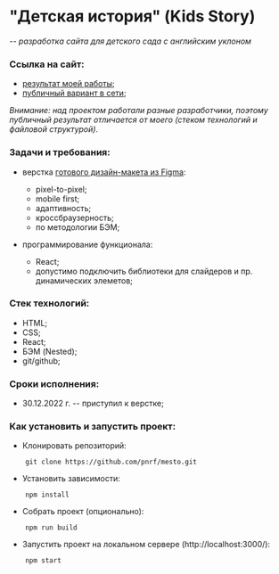 # "Детская история" (Kids Story)

*-- разработка сайта для детского сада с английским уклоном*

### Ссылка на сайт:

- [результат моей работы](#);
- [публичный вариант в сети](https://kidsstory.life);

*Внимание: над проектом работали разные разработчики, поэтому публичный результат отличается от моего (стеком технологий и файловой структурой).*

### Задачи и требования:

- верстка [готового дизайн-макета из Figma](https://www.figma.com/file/mMMRODuJ4yWrogtvo8JsQy/Kids-story?node-id=0%3A1):
  - pixel-to-pixel;
  - mobile first;
  - адаптивность;
  - кроссбраузерность;
  - по методологии БЭМ;

- программирование функционала:
  - React;
  - допустимо подключить библиотеки для слайдеров и пр. динамических элеметов;

### Стек технологий:

* HTML;
* CSS;
* React;
* БЭМ (Nested);
* git/github;

### Сроки исполнения:

- 30.12.2022 г. -- приступил к верстке;

### Как установить и запустить проект:

* Клонировать репозиторий:

```console
    git clone https://github.com/pnrf/mesto.git
```

* Установить зависимости:

```console
    npm install
```

* Собрать проект (опционально):

```console
    npm run build
```

* Запустить проект на локальном сервере (http://localhost:3000/):

```console
    npm start
```
